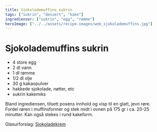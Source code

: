 ```yaml
---
title: Sjokolademuffins sukrin
tags: ["sukrin", "dessert", "kake"]
ingredienser: ["sukrin", "egg", "rømme"]
heroImage: ["../../assets/recipe-images/web_sjokolademuffins.jpg"]
---
```


# Sjokolademuffins sukrin

- 4 store egg
- 2 dl vann
- 1 dl rømme
- 1/2 dl olje
- 30 g kakaopulver
- hakkede sjokolade, nøtter, etc
- sukrin kakemiks

Bland ingrediensen, tilsett posens innhold og visp til en glatt, jevn røre. Fordel røren i muffinsformer og stek midt i ovnen på 175 gr i ca. 20-25 minutter. Kan også stekes i rund kakeform.

Glasurforslag: [Sjokoladekrem](./sjokoladekrem-sukrin)
